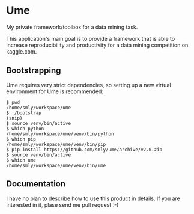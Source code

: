 Ume
===

My private framework/toolbox for a data mining task.

This application's main goal is to provide a framework that is able to increase
reproducibility and productivity for a data mining competition on kaggle.com.

Bootstrapping
-------------

Ume requires very strict dependencies, so setting up a new virtual environment for Ume is recommended:

```
$ pwd
/home/smly/workspace/ume
$ ./bootstrap
(snip)
$ source venv/bin/active
$ which python
/home/smly/workspace/ume/venv/bin/python
$ which pip
/home/smly/workspace/ume/venv/bin/pip
$ pip install https://github.com/smly/ume/archive/v2.0.zip
$ source venv/bin/active
$ which ume
/home/smly/workspace/ume/venv/bin/ume
```

Documentation
-------------

I have no plan to describe how to use this product in details.
If you are interested in it, plase send me pull request :-)
